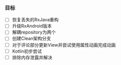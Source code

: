 ### 目标
- [ ] 恢复丢失的RxJava重构
- [ ] 升级RxAndroid版本
- [ ] 解耦repository为两个
- [ ] 创建Clean架构分支
- [ ] 对于评论部分更新View并尝试使用属性动画完成动画
- [ ] Kotlin初步尝试
- [ ] 排除内存泄露并解决